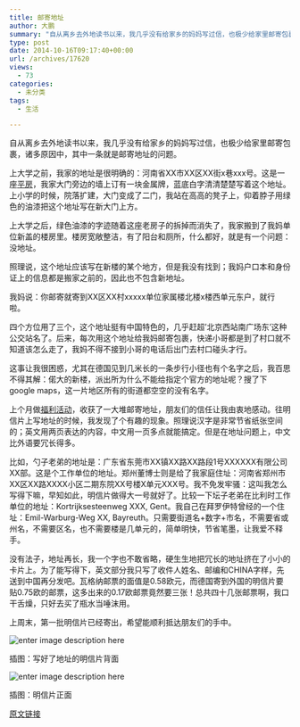 ```yaml
---
title: 邮寄地址
author: 大鹏
summary: "自从离乡去外地读书以来，我几乎没有给家乡的妈妈写过信，也极少给家里邮寄包裹，诸多原因中，其中一条就是邮寄地址的问题。"
type: post
date: 2014-10-16T09:17:40+00:00
url: /archives/17620
views:
  - 73
categories:
  - 未分类
tags:
  - 生活

---
```

自从离乡去外地读书以来，我几乎没有给家乡的妈妈写过信，也极少给家里邮寄包裹，诸多原因中，其中一条就是邮寄地址的问题。

上大学之前，我家的地址是很明确的：河南省XX市XX区XX街x巷xxx号。这是一座[平房][1]，我家大门旁边的墙上订有一块金属牌，蓝底白字清清楚楚写着这个地址。上小学的时候，院落扩建，大门变成了二门，我站在高高的凳子上，仰着脖子用绿色的油漆把这个地址写在新大门上方。

上大学之后，绿色油漆的字迹随着这座老房子的拆掉而消失了，我家搬到了我妈单位新盖的楼房里。楼房宽敞整洁，有了阳台和厕所，什么都好，就是有一个问题：没地址。

照理说，这个地址应该写在新楼的某个地方，但是我没有找到；我妈户口本和身份证上的信息都是搬家之前的，因此也不包含新地址。

我妈说：你邮寄就寄到XX区XX村xxxxx单位家属楼北楼x楼西单元东户，就行啦。

四个方位用了三个，这个地址挺有中国特色的，几乎赶超&#8217;北京西站南广场东&#8217;这种公交站名了。后来，每次用这个地址给我妈邮寄包裹，快递小哥都是到了村口就不知道该怎么走了，我妈不得不接到小哥的电话后出门去村口碰头才行。

这事让我很困惑，尤其在德国见到几米长的一条步行小径也有个名字之后，我百思不得其解：偌大的新楼，派出所为什么不能给指定个官方的地址呢？搜了下google maps，这一片地区所有的街道都空空的没有名字。

上个月做[福利活动][2]，收获了一大堆邮寄地址，朋友们的信任让我由衷地感动。往明信片上写地址的时候，我发现了个有趣的现象。照理说汉字是非常节省纸张空间的；英文用两页表达的内容，中文用一页多点就能搞定。但是在地址问题上，中文比外语要冗长得多。

比如，勺子老弟的地址是：广东省东莞市XX镇XX路XX路段1号XXXXXX有限公司XX部。这是个工作单位的地址。郑州董博士则是给了我家庭住址：河南省郑州市XX区XX路XXXX小区二期东院XX号楼X单元XXX号。我不免发牢骚：这叫我怎么写得下嘛，早知如此，明信片做得大一号就好了。比较一下坛子老弟在比利时工作单位的地址：Kortrijksesteenweg XXX, Gent。我自己在拜罗伊特曾经的一个住址：Emil-Warburg-Weg XX, Bayreuth。只需要街道名+数字+市名，不需要省或州名，不需要区名，也不需要楼是几单元的，简单明快，节省笔墨，让我爱不释手。

没有法子，地址再长，我一个字也不敢省略，硬生生地把冗长的地址挤在了小小的卡片上。为了能写得下，英文部分我只写了收件人姓名、邮编和CHINA字样，先送到中国再分发吧。瓦格纳邮票的面值是0.58欧元，而德国寄到外国的明信片要贴0.75欧的邮票，这多出来的0.17欧邮票竟然要三张！总共四十几张邮票啊，我口干舌燥，只好去买了瓶水当唾沫用。

上周末，第一批明信片已经寄出，希望能顺利抵达朋友们的手中。

![enter image description here][3]

插图：写好了地址的明信片背面

![enter image description here][4]

插图：明信片正面

 [1]: http://pzhao.org/archives/13035
 [2]: http://pzhao.org/archives/17520
 [3]: https://gwkpxq-bn1305.files.1drv.com/y2p5Wh43-jqEIIvu_7kjL52wwkEN95JxIYjgJoWDhRAKjAPrbzdDdgll6kldzzZRe7DHuFEgae3_WAs5uAHSnDLbGYfDnZ85IizniZamzCFeLU/2014-10-16_postcards_back-.jpg
 [4]: https://gwkpxq-bn1305.files.1drv.com/y2p8oQL5rLDXSzyNh2w-j1Jsa25NLdmiAGmhlguz5uIDo92CVBxY2fds87pZfTmcuQiVvYRW2igzdGx5rTZELctb3uaTZlJNpKnfgcskEt3f2A/2014-10-16_postcards_front.jpg

[原文链接](http://dapengde.com/archives/17620)

